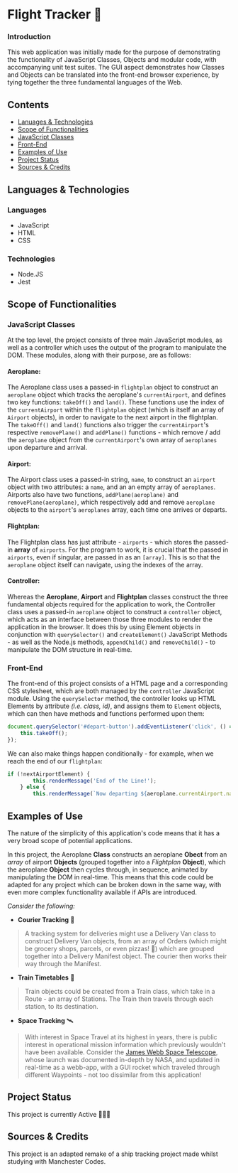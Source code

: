 # Flight Tracker 🛫
### Introduction
This web application was initially made for the purpose of demonstrating the functionality of JavaScript Classes, Objects and modular code, with accompanying unit test suites. The GUI aspect demonstrates how Classes and Objects can be translated into the front-end browser experience, by tying together the three fundamental languages of the Web.

## Contents
* [Lanuages & Technologies](#Lanuages-&-Technologies)
* [Scope of Functionalities](#Scope-of-Functionalities)
* [JavaScript Classes](#JavaScript-classes)
* [Front-End](#front-end)
* [Examples of Use](#Examples-of-Use)
* [Project Status](#Project-status)
* [Sources & Credits](#Sources-&-credits)

## Languages & Technologies
### Languages
* JavaScript
* HTML
* CSS

### Technologies
* Node.JS
* Jest


## Scope of Functionalities
### JavaScript Classes
At the top level, the project consists of three main JavaScript modules, as well as a controller which uses the output of the program to manipulate the DOM. These modules, along with their purpose, are as follows:

#### Aeroplane:
The Aeroplane class uses a passed-in `flightplan` object to construct an `aeroplane` object which tracks the aeroplane's `currentAirport`, and defines two key functions: `takeOff()` and `land()`. These functions use the index of the `currentAirport` within the `flightplan` object (which is itself an array of `Airport` objects), in order to navigate to the next airport in the flightplan. The `takeOff()` and `land()` functions also trigger the `currentAirport`'s respective `removePlane()` and `addPlane()` functions - which remove / add the `aeroplane` object from the `currentAirport`'s own array of `aeroplanes` upon departure and arrival.

#### Airport:
The Airport class uses a passed-in string, `name`, to construct an `airport` object with two attributes: a `name`, and an an empty array of `aeroplanes`. Airports also have two functions, `addPlane(aeroplane)` and `removePlane(aeroplane)`, which respectively add and remove `aeroplane` objects to the `airport`'s `aeroplanes` array, each time one arrives or departs.

#### Flightplan: 
The Flightplan class has just attribute - `airports` - which stores the passed-in **array** of `airports`. For the program to work, it is crucial that the passed in `airports`, even if singular, are passed in as an `[array]`. This is so that the `aeroplane` object itself can navigate, using the indexes of the array.

#### Controller:
Whereas the **Aeroplane**, **Airport** and **Flightplan** classes construct the three fundamental objects required for the application to work, the Controller class uses a passed-in `aeroplane` object to construct a `controller` object, which acts as an interface between those three modules to render the application in the browser. It does this by using Element objects in conjunction with `querySelector()` and `createElement()` JavaScript Methods - as well as the Node.js methods, `appendChild()` and `removeChild()` - to manipulate the DOM structure in real-time.


### Front-End
The front-end of this project consists of a HTML page and a corresponding CSS stylesheet, which are both managed by the `controller` JavaScript module. Using the `querySelector` method, the controller looks up HTML Elements by attribute *(i.e. class, id)*, and assigns them to `Element` objects, which can then have methods and functions performed upon them:
``` JavaScript
document.querySelector('#depart-button').addEventListener('click', () => {
    this.takeOff();
});
```

We can also make things happen conditionally - for example, when we reach the end of our `flightplan`:
```JavaScript
if (!nextAirportElement) {
        this.renderMessage('End of the Line!');
    } else {
        this.renderMessage(`Now departing ${aeroplane.currentAirport.name}`);
```


## Examples of Use
The nature of the simplicity of this application's code means that it has a very broad scope of potential applications.

In this project, the Aeroplane **Class** constructs an aeroplane **Obect** from an *array* of airport **Objects** (grouped together into a *Flightplan* **Object**), which the aeroplane **Object** then cycles through, in sequence, animated by manipulating the DOM in real-time. This means that this code could be adapted for any project which can be broken down in the same way, with even more complex functionality available if APIs are introduced.

*Consider the following:*
* **Courier Tracking** 🚚
> A tracking system for deliveries might use a Delivery Van class to construct Delivery Van objects, from an array of Orders (which might be grocery shops, parcels, or even pizzas! 🍕) which are grouped together into a Delivery Manifest object. The courier then works their way through the Manifest.

* **Train Timetables** 🚆
> Train objects could be created from a Train class, which take in a Route - an array of Stations. The Train then travels through each station, to its destination.

* **Space Tracking** 🛰
>  With interest in Space Travel at its highest in years, there is public interest in operational mission information which previously wouldn't have been available. Consider the [James Webb Space Telescope](https://www.jwst.nasa.gov/content/webbLaunch/whereIsWebb.html), whose launch was documented in-depth by NASA, and updated in real-time as a webb-app, with a GUI rocket which traveled through different Waypoints - not too dissimilar from this application!


## Project Status
This project is currently Active 👨🏼‍💻

## Sources & Credits
This project is an adapted remake of a ship tracking project made whilst studying with Manchester Codes.